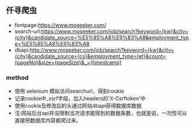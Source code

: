 ## 仟寻爬虫
- fontpage:https://www.moseeker.com/
- search-url:https://www.moseeker.com/job/search?keyword={kw}&city={city}&candidate_source=%E5%85%A8%E9%83%A8&employment_type=%E5%85%A8%E9%83%A8
- dbapi:http://www.moseeker.com/job/search?keyword={kw}&city={city}&candidate_source={cs}&employment_type={et}&count={pageNo}&size={pageSize}&_={timestramp}
### method
- 使用 selenium 模拟访问searchurl，得到cookie
- 记录cookie中_xsrf字段，加入headers的'X-Csrftoken'中
- 使用cookie及修改后的头通过网站dbapi获得数据库数据
- 注:网站后台api并没限制当次请求能得到的数据条数，也就是说，一次性可以直接把数据库内容都爬过来。